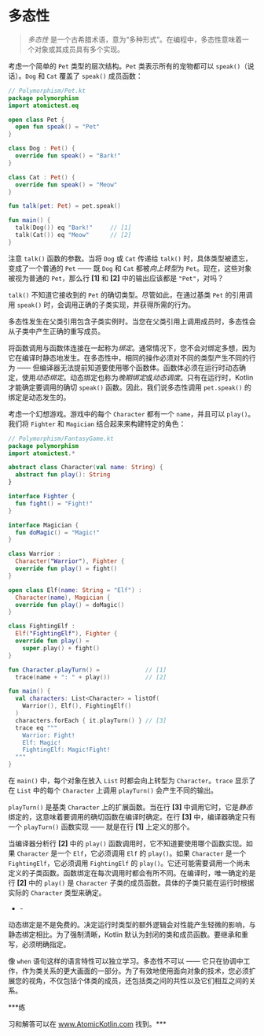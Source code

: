 # 多态性

> *多态性* 是一个古希腊术语，意为“多种形式”。在编程中，多态性意味着一个对象或其成员具有多个实现。

考虑一个简单的 `Pet` 类型的层次结构。`Pet` 类表示所有的宠物都可以 `speak()`（说话）。`Dog` 和 `Cat` 覆盖了 `speak()` 成员函数：

```kotlin
// Polymorphism/Pet.kt
package polymorphism
import atomictest.eq

open class Pet {
  open fun speak() = "Pet"
}

class Dog : Pet() {
  override fun speak() = "Bark!"
}

class Cat : Pet() {
  override fun speak() = "Meow"
}

fun talk(pet: Pet) = pet.speak()

fun main() {
  talk(Dog()) eq "Bark!"     // [1]
  talk(Cat()) eq "Meow"      // [2]
}
```

注意 `talk()` 函数的参数。当将 `Dog` 或 `Cat` 传递给 `talk()` 时，具体类型被遗忘，变成了一个普通的 `Pet` —— 既 `Dog` 和 `Cat` 都被*向上转型*为 `Pet`。现在，这些对象被视为普通的 `Pet`，那么行 **[1]** 和 **[2]** 中的输出应该都是 `"Pet"`，对吗？

`talk()` 不知道它接收到的 `Pet` 的确切类型。尽管如此，在通过基类 `Pet` 的引用调用 `speak()` 时，会调用正确的子类实现，并获得所需的行为。

多态性发生在父类引用包含子类实例时。当您在父类引用上调用成员时，多态性会从子类中产生正确的重写成员。

将函数调用与函数体连接在一起称为*绑定*。通常情况下，您不会对绑定多想，因为它在编译时静态地发生。在多态性中，相同的操作必须对不同的类型产生不同的行为 —— 但编译器无法提前知道要使用哪个函数体。函数体必须在运行时动态确定，使用*动态绑定*。动态绑定也称为*晚期绑定*或*动态调度*。只有在运行时，Kotlin 才能确定要调用的确切 `speak()` 函数。因此，我们说多态性调用 `pet.speak()` 的绑定是动态发生的。

考虑一个幻想游戏。游戏中的每个 `Character` 都有一个 `name`，并且可以 `play()`。我们将 `Fighter` 和 `Magician` 结合起来来构建特定的角色：

```kotlin
// Polymorphism/FantasyGame.kt
package polymorphism
import atomictest.*

abstract class Character(val name: String) {
  abstract fun play(): String
}

interface Fighter {
  fun fight() = "Fight!"
}

interface Magician {
  fun doMagic() = "Magic!"
}

class Warrior :
  Character("Warrior"), Fighter {
  override fun play() = fight()
}

open class Elf(name: String = "Elf") :
  Character(name), Magician {
  override fun play() = doMagic()
}

class FightingElf :
  Elf("FightingElf"), Fighter {
  override fun play() =
    super.play() + fight()
}

fun Character.playTurn() =             // [1]
  trace(name + ": " + play())          // [2]

fun main() {
  val characters: List<Character> = listOf(
    Warrior(), Elf(), FightingElf()
  )
  characters.forEach { it.playTurn() } // [3]
  trace eq """
    Warrior: Fight!
    Elf: Magic!
    FightingElf: Magic!Fight!
  """
}
```

在 `main()` 中，每个对象在放入 `List` 时都会向上转型为 `Character`。`trace` 显示了在 `List` 中的每个 `Character` 上调用 `playTurn()` 会产生不同的输出。

`playTurn()` 是基类 `Character` 上的扩展函数。当在行 **[3]** 中调用它时，它是*静态*绑定的，这意味着要调用的确切函数在编译时确定。在行 **[3]** 中，编译器确定只有一个 `playTurn()` 函数实现 —— 就是在行 **[1]** 上定义的那个。

当编译器分析行 **[2]** 中的 `play()` 函数调用时，它不知道要使用哪个函数实现。如果 `Character` 是一个 `Elf`，它必须调用 `Elf` 的 `play()`。如果 `Character` 是一个 `FightingElf`，它必须调用 `FightingElf` 的 `play()`。它还可能需要调用一个尚未定义的子类函数。函数绑定在每次调用时都会有所不同。在编译时，唯一确定的是行 **[2]** 中的 `play()` 是 `Character` 子类的成员函数。具体的子类只能在运行时根据实际的 `Character` 类型来确定。

- \-

动态绑定是不是免费的。决定运行时类型的额外逻辑会对性能产生轻微的影响，与静态绑定相比。为了强制清晰，Kotlin 默认为封闭的类和成员函数。要继承和重写，必须明确指定。

像 `when` 语句这样的语言特性可以独立学习。多态性不可以 —— 它只在协调中工作，作为类关系的更大画面的一部分。为了有效地使用面向对象的技术，您必须扩展您的视角，不仅包括个体类的成员，还包括类之间的共性以及它们相互之间的关系。

***练

习和解答可以在 www.AtomicKotlin.com 找到。***